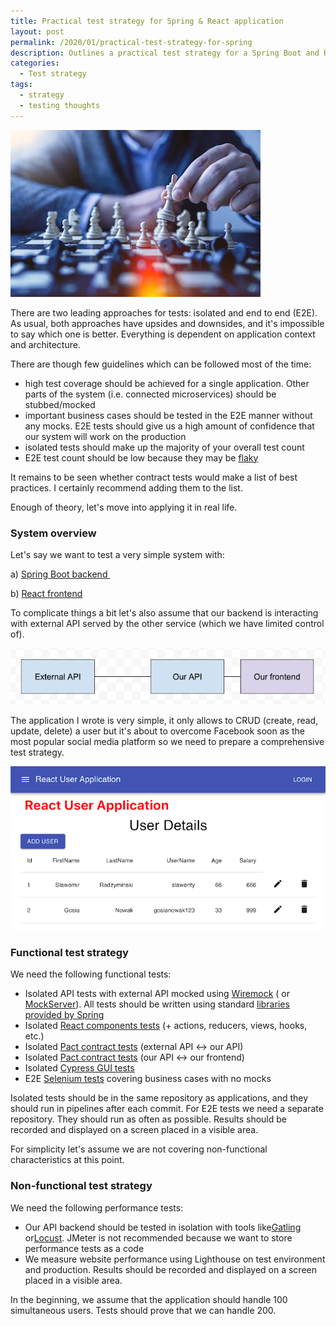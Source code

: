 ```yaml
---
title: Practical test strategy for Spring & React application
layout: post
permalink: /2020/01/practical-test-strategy-for-spring
description: Outlines a practical test strategy for a Spring Boot and React application, covering isolated vs. E2E tests, guidelines for coverage, and specific functional and non-functional testing approaches.
categories:
  - Test strategy
tags:
  - strategy
  - testing thoughts 
---
```


<img src="/images/blog/photo-1523875194681-bedd468c58bf.jpeg" loading="lazy" alt="">

There are two leading approaches for tests: isolated and end to end (E2E). As usual, both approaches have upsides and
downsides, and it's impossible to say which one is better. Everything is dependent on application context and
architecture.

There are though few guidelines which can be followed most of the time:

* high test coverage should be achieved for a single application. Other parts of the system (i.e. connected
  microservices) should be stubbed/mocked
* important business cases should be tested in the E2E manner without any mocks. E2E tests should give us a high amount
  of confidence that our system will work on the production
* isolated tests should make up the majority of your overall test count
* E2E test count should be low because they may
  be [flaky](https://testing.googleblog.com/2017/04/where-do-our-flaky-tests-come-from.html)

It remains to be seen whether contract tests would make a list of best practices. I certainly recommend adding
them to the list.

Enough of theory, let's move into applying it in real life.

### System overview

Let's say we want to test a very simple system with:

a) [Spring Boot backend ](https://github.com/slawekradzyminski/vistulasampleapi)

b) [React frontend](https://github.com/slawekradzyminski/reactfrontend)

To complicate things a bit let's also assume that our backend is interacting with external API served by the other
service (which we have limited control of).

<img src="/images/blog/Screenshot%2B2020-01-18%2Bat%2B12.41.12.png" loading="lazy" alt="">

The application I wrote is very simple, it only allows to CRUD (create, read, update, delete) a user but it's about to
overcome Facebook soon as the most popular social media platform so we need to prepare a comprehensive test strategy.

<img src="/images/blog/Screenshot%2B2020-01-18%2Bat%2B12.16.13.png" loading="lazy" alt="">

### Functional test strategy

We need the following functional tests:

* Isolated API tests with external API mocked
  using [Wiremock](https://www.awesome-testing.com/2017/12/get-rid-of-your-external-dependencies.html) (
  or [MockServer](http://www.mock-server.com/)). All tests should be written using
  standard [libraries provided by Spring](https://docs.spring.io/spring/docs/current/spring-framework-reference/testing.html)
* Isolated [React components tests](https://www.valentinog.com/blog/testing-react/) (+ actions, reducers, views, hooks,
  etc.)
* Isolated [Pact contract tests](https://github.com/slawekradzyminski/PactExample) (external API <-> our API)
* Isolated [Pact contract tests](https://github.com/slawekradzyminski/PactExample) (our API <-> our frontend)
* Isolated [Cypress GUI tests](https://www.cypress.io/)
* E2E [Selenium tests](https://www.awesome-testing.com/search/label/selenium) covering business cases with no mocks

Isolated tests should be in the same repository as applications, and they should run in pipelines after each commit. For
E2E tests we need a separate repository. They should run as often as possible. Results should be recorded and displayed
on a screen placed in a visible area.

For simplicity let's assume we are not covering non-functional characteristics at this point.

### Non-functional test strategy

We need the following performance tests:

* Our API backend should be tested in isolation with tools like[Gatling](https://gatling.io/)
  or[Locust](https://locust.io/). JMeter is not recommended because we want to store performance tests as a code
* We measure website performance using Lighthouse on test environment and production. Results should be recorded and
  displayed on a screen placed in a visible area.

In the beginning, we assume that the application should handle 100 simultaneous users. Tests should prove that we can
handle 200.
